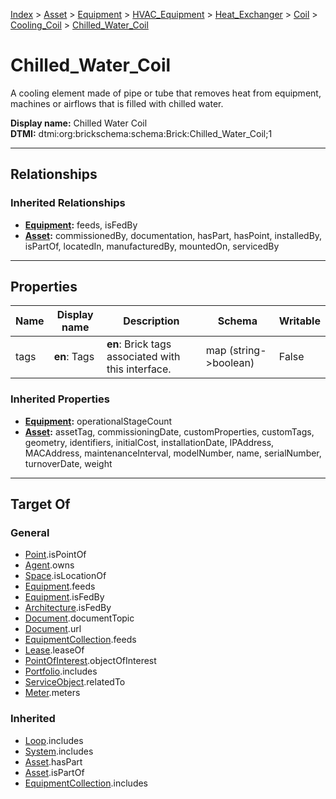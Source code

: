 [Index](../../../../../../index.md) > [Asset](../../../../../Asset.md) > [Equipment](../../../../Equipment.md) > [HVAC_Equipment](../../../HVAC_Equipment.md) > [Heat_Exchanger](../../Heat_Exchanger.md) > [Coil](../Coil.md) > [Cooling_Coil](Cooling_Coil.md) > [Chilled_Water_Coil](#)
# Chilled_Water_Coil

A cooling element made of pipe or tube that removes heat from equipment, machines or airflows that is filled with chilled water.


**Display name:** Chilled Water Coil<br />
**DTMI:** dtmi:org:brickschema:schema:Brick:Chilled_Water_Coil;1

---

## Relationships

### Inherited Relationships
* **[Equipment](../../../../Equipment.md):** feeds, isFedBy
* **[Asset](../../../../../Asset.md):** commissionedBy, documentation, hasPart, hasPoint, installedBy, isPartOf, locatedIn, manufacturedBy, mountedOn, servicedBy

---

## Properties

|Name|Display name|Description|Schema|Writable|
|-|-|-|-|-|
|tags|**en**: Tags|**en**: Brick tags associated with this interface.|map (string->boolean)|False|
### Inherited Properties
* **[Equipment](../../../../Equipment.md):** operationalStageCount
* **[Asset](../../../../../Asset.md):** assetTag, commissioningDate, customProperties, customTags, geometry, identifiers, initialCost, installationDate, IPAddress, MACAddress, maintenanceInterval, modelNumber, name, serialNumber, turnoverDate, weight

---

## Target Of
### General
* [Point](../../../../../../Point/Point.md).isPointOf
* [Agent](../../../../../../Agent/Agent.md).owns
* [Space](../../../../../../Space/Space.md).isLocationOf
* [Equipment](../../../../Equipment.md).feeds
* [Equipment](../../../../Equipment.md).isFedBy
* [Architecture](../../../../../../Space/Architecture/Architecture.md).isFedBy
* [Document](../../../../../../Information/Document/Document.md).documentTopic
* [Document](../../../../../../Information/Document/Document.md).url
* [EquipmentCollection](../../../../../../Collection/Equipment-.md).feeds
* [Lease](../../../../../../Event/Lease.md).leaseOf
* [PointOfInterest](../../../../../../Information/PointOfInterest.md).objectOfInterest
* [Portfolio](../../../../../../Collection/Portfolio.md).includes
* [ServiceObject](../../../../../../Information/ServiceObject/ServiceObject.md).relatedTo
* [Meter](../../../../Meter/Meter.md).meters
### Inherited
* [Loop](../../../../../../Collection/Loop/Loop.md).includes
* [System](../../../../../../Collection/System/System.md).includes
* [Asset](../../../../../Asset.md).hasPart
* [Asset](../../../../../Asset.md).isPartOf
* [EquipmentCollection](../../../../../../Collection/Equipment-.md).includes
